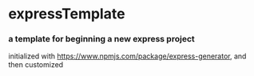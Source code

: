 # expressTemplate

### a template for beginning a new express project

initialized with https://www.npmjs.com/package/express-generator, and then customized
